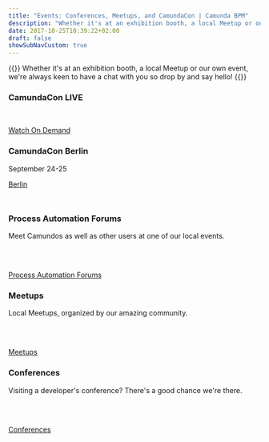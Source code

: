 ```yaml
---
title: "Events: Conferences, Meetups, and CamundaCon | Camunda BPM"
description: "Whether it's at an exhibition booth, a local Meetup or our own event, Camunda is always keen to have a chat with you so drop by and say hello! Camunda is the leader for workflow automation based on Java and BPMN 2.0."
date: 2017-10-25T10:39:22+02:00
draft: false
showSubNavCustom: true
---
```


{{<highlight title="Where to meet us" >}}
Whether it's at an exhibition booth, a local Meetup or our own event, we're always keen to have a chat with you so drop by and say hello!
{{</highlight>}}
<div id="cfp" class="row" style="margin-bottom:50px">
<div class="col-md-6 text-center" style="padding-right:50px">
		<h3>CamundaCon LIVE</h3>
			<p><br/></p>
			<p style="margin-top:10px"><a class="btn btn-primary" href="https://www.camundacon.com/live">Watch On Demand</a></p>
</div>
	<div class="col-md-6 text-center">
		<h3>CamundaCon Berlin</h3>
	<p style="margin-top:10px">September 24-25</p>
	<p style="margin-top:10px"><a class="btn btn-primary" href="https://www.camundacon.com/berlin">Berlin</a></p>
	</div>
</div>
<div class="row" style="margin-top:50px; margin-bottom: 50px">
<!--
	<div class="col-md-3 text-center">
		<h3 >DE Roadshow 2018</h3>
		<p>Meet our team in Germany, Switzerland and Austria.</p>
		<p style="margin-top:30px"><a class="btn btn-primary" href="/events/camundadays">More Info and Dates</a></p>
	</div>
<--
<div class="col-md-3 text-center">
<h3>Camunda Hackday</h3>
<p>Join for a fun and exciting challenge on the Camunda Engine.</p>
<p style="margin-top:30px"><a class="btn btn-primary" href="https://www.eventbrite.ca/e/camunda-hackday-berlin-tickets-89998210069" target="_blank">Sign Up</a></p>
	</div>-->
	<div class="col-md-4 text-center">
		<h3 >Process Automation Forums</h3>
		<p>Meet Camundos as well as other users at one of our local events.</p>
		<p><br></p>
		<p style="margin-top:30px"><a class="btn btn-primary" href="/events/process-automation-forums">Process Automation Forums</a></p>
	</div>
	<div class="col-md-4 text-center">
		<h3>Meetups</h3>
		<p>Local Meetups, organized by our amazing community.</p>
		<p><br></p>
		<p style="margin-top:30px"><a class="btn btn-primary" href="/events/meetups">Meetups</a></p>
	</div>
	<div class="col-md-4 text-center">
		<h3>Conferences</h3>
		<p>Visiting a developer's conference? There's a good chance we're there.</p>
		<p><br></p>
		<p style="margin-top:30px"><a class="btn btn-primary" href="/events/conferences">Conferences</a></p>
	</div>
</div>
